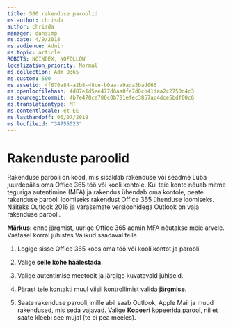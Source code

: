 ```yaml
---
title: 500 rakenduse paroolid
ms.author: chrisda
author: chrisda
manager: dansimp
ms.date: 4/9/2018
ms.audience: Admin
ms.topic: article
ROBOTS: NOINDEX, NOFOLLOW
localization_priority: Normal
ms.collection: Adm_O365
ms.custom: 500
ms.assetid: 4f670a84-a2b8-48ce-b0aa-a9ada3bad066
ms.openlocfilehash: 4d87e1d5ee477d6aa0fe7d0cb41daa2c2750d4c3
ms.sourcegitcommit: 4b7e478ce700c0b781efec3857ac4dce5bdf00c6
ms.translationtype: MT
ms.contentlocale: et-EE
ms.lasthandoff: 06/07/2019
ms.locfileid: "34755523"
---
```

# <a name="app-passwords"></a>Rakenduste paroolid

Rakenduse parooli on kood, mis sisaldab rakenduse või seadme Luba juurdepääs oma Office 365 töö või kooli kontole. Kui teie konto nõuab mitme teguriga autentimine (MFA) ja rakendus ühendab oma kontole, peate rakenduse parooli loomiseks rakendust Office 365 ühenduse loomiseks. Näiteks Outlook 2016 ja varasemate versioonidega Outlook on vaja rakenduse parooli.

 **Märkus**: enne järgmist, uurige Office 365 admin MFA nõutakse meie arvele. Vastasel korral juhistes Valikud saadaval teile

1. Logige sisse Office 365 koos oma töö või kooli kontot ja parooli.

2. Valige **selle kohe häälestada**.

3. Valige autentimise meetodit ja järgige kuvatavaid juhiseid.

4. Pärast teie kontakti muul viisil kontrollimist valida **järgmise**.

5. Saate rakenduse parooli, mille abil saab Outlook, Apple Mail ja muud rakendused, mis seda vajavad. Valige **Kopeeri** kopeerida parool, nii et saate kleebi see mujal (te ei pea meeles).
